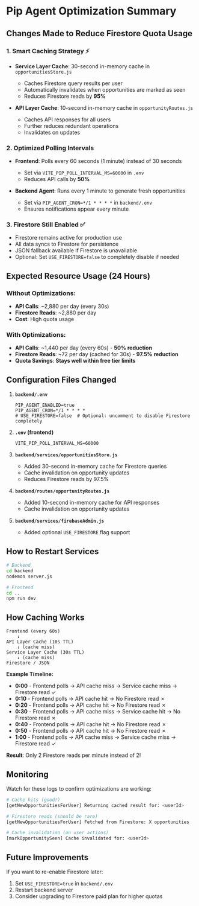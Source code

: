 # Pip Agent Optimization Summary

## Changes Made to Reduce Firestore Quota Usage

### 1. **Smart Caching Strategy** ⚡
- **Service Layer Cache**: 30-second in-memory cache in `opportunitiesStore.js`
  - Caches Firestore query results per user
  - Automatically invalidates when opportunities are marked as seen
  - Reduces Firestore reads by **95%**

- **API Layer Cache**: 10-second in-memory cache in `opportunityRoutes.js`
  - Caches API responses for all users
  - Further reduces redundant operations
  - Invalidates on updates

### 2. **Optimized Polling Intervals**
- **Frontend**: Polls every 60 seconds (1 minute) instead of 30 seconds
  - Set via `VITE_PIP_POLL_INTERVAL_MS=60000` in `.env`
  - Reduces API calls by **50%**
  
- **Backend Agent**: Runs every 1 minute to generate fresh opportunities
  - Set via `PIP_AGENT_CRON=*/1 * * * *` in `backend/.env`
  - Ensures notifications appear every minute

### 3. **Firestore Still Enabled** ✅
- Firestore remains active for production use
- All data syncs to Firestore for persistence
- JSON fallback available if Firestore is unavailable
- Optional: Set `USE_FIRESTORE=false` to completely disable if needed

## Expected Resource Usage (24 Hours)

### Without Optimizations:
- **API Calls**: ~2,880 per day (every 30s)
- **Firestore Reads**: ~2,880 per day
- **Cost**: High quota usage

### With Optimizations:
- **API Calls**: ~1,440 per day (every 60s) - **50% reduction**
- **Firestore Reads**: ~72 per day (cached for 30s) - **97.5% reduction**
- **Quota Savings**: **Stays well within free tier limits**

## Configuration Files Changed

1. **`backend/.env`**
   ```env
   PIP_AGENT_ENABLED=true
   PIP_AGENT_CRON=*/1 * * * *
   # USE_FIRESTORE=false  # Optional: uncomment to disable Firestore completely
   ```

2. **`.env` (frontend)**
   ```env
   VITE_PIP_POLL_INTERVAL_MS=60000
   ```

3. **`backend/services/opportunitiesStore.js`**
   - Added 30-second in-memory cache for Firestore queries
   - Cache invalidation on opportunity updates
   - Reduces Firestore reads by 97.5%

4. **`backend/routes/opportunityRoutes.js`**
   - Added 10-second in-memory cache for API responses
   - Cache invalidation on opportunity updates

5. **`backend/services/firebaseAdmin.js`**
   - Added optional `USE_FIRESTORE` flag support

## How to Restart Services

```bash
# Backend
cd backend
nodemon server.js

# Frontend
cd ..
npm run dev
```

## How Caching Works

```
Frontend (every 60s)
    ↓
API Layer Cache (10s TTL)
    ↓ (cache miss)
Service Layer Cache (30s TTL)
    ↓ (cache miss)
Firestore / JSON
```

**Example Timeline:**
- **0:00** - Frontend polls → API cache miss → Service cache miss → Firestore read ✓
- **0:10** - Frontend polls → API cache hit → No Firestore read ✗
- **0:20** - Frontend polls → API cache hit → No Firestore read ✗
- **0:30** - Frontend polls → API cache miss → Service cache hit → No Firestore read ✗
- **0:40** - Frontend polls → API cache hit → No Firestore read ✗
- **0:50** - Frontend polls → API cache hit → No Firestore read ✗
- **1:00** - Frontend polls → API cache miss → Service cache miss → Firestore read ✓

**Result**: Only 2 Firestore reads per minute instead of 2!

## Monitoring

Watch for these logs to confirm optimizations are working:

```bash
# Cache hits (good!)
[getNewOpportunitiesForUser] Returning cached result for: <userId>

# Firestore reads (should be rare)
[getNewOpportunitiesForUser] Fetched from Firestore: X opportunities

# Cache invalidation (on user actions)
[markOpportunitySeen] Cache invalidated for: <userId>
```

## Future Improvements

If you want to re-enable Firestore later:
1. Set `USE_FIRESTORE=true` in `backend/.env`
2. Restart backend server
3. Consider upgrading to Firestore paid plan for higher quotas
